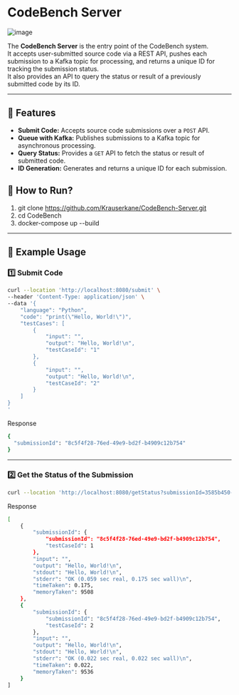 # CodeBench Server
![image](https://github.com/user-attachments/assets/84c4531b-2c54-4b2e-a94e-cc1b4d514de8)

The **CodeBench Server** is the entry point of the CodeBench system.  
It accepts user-submitted source code via a REST API, pushes each submission to a Kafka topic for processing, and returns a unique ID for tracking the submission status.  
It also provides an API to query the status or result of a previously submitted code by its ID.

---

## 📌 Features

- **Submit Code:** Accepts source code submissions over a `POST` API.
- **Queue with Kafka:** Publishes submissions to a Kafka topic for asynchronous processing.
- **Query Status:** Provides a `GET` API to fetch the status or result of submitted code.
- **ID Generation:** Generates and returns a unique ID for each submission.


## 🚀 How to Run?
1. git clone https://github.com/Krauserkane/CodeBench-Server.git
2. cd CodeBench
3. docker-compose up --build


---

## 📌 Example Usage

### 1️⃣ Submit Code

```bash
curl --location 'http://localhost:8080/submit' \
--header 'Content-Type: application/json' \
--data '{
    "language": "Python",
    "code": "print(\"Hello, World!\")",
    "testCases": [
        {
            "input": "",
            "output": "Hello, World!\n",
            "testCaseId": "1"
        },
        {
            "input": "",
            "output": "Hello, World!\n",
            "testCaseId": "2"
        }
    ]
}
'
```

Response

``` bash
{
  "submissionId": "8c5f4f28-76ed-49e9-bd2f-b4909c12b754"
}
```

---
### 2️⃣ Get the Status of the Submission

``` bash
curl --location 'http://localhost:8080/getStatus?submissionId=3585b450-faf5-432f-81d8-10faaf88bb82'
```

Response

```bash
[
    {
        "submissionId": {
            "submissionId": "8c5f4f28-76ed-49e9-bd2f-b4909c12b754",
            "testCaseId": 1
        },
        "input": "",
        "output": "Hello, World!\n",
        "stdout": "Hello, World!\n",
        "stderr": "OK (0.059 sec real, 0.175 sec wall)\n",
        "timeTaken": 0.175,
        "memoryTaken": 9508
    },
    {
        "submissionId": {
            "submissionId": "8c5f4f28-76ed-49e9-bd2f-b4909c12b754",
            "testCaseId": 2
        },
        "input": "",
        "output": "Hello, World!\n",
        "stdout": "Hello, World!\n",
        "stderr": "OK (0.022 sec real, 0.022 sec wall)\n",
        "timeTaken": 0.022,
        "memoryTaken": 9536
    }
]
```
